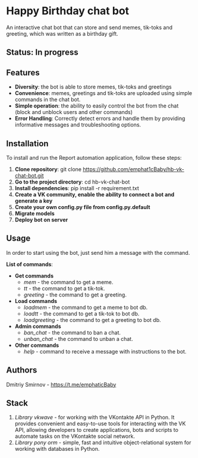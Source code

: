 # Happy Birthday chat bot
An interactive chat bot that can store and send memes, tik-toks and greeting, which was written as a birthday gift.

## Status: In progress

## Features

- **Diversity**: the bot is able to store memes, tik-toks and greetings
- **Convenience**: memes, greetings and tik-toks are uploaded using simple commands in the chat bot.
- **Simple operation**: the ability to easily control the bot from the chat (block and unblock users and other commands)
- **Error Handling**: Correctly detect errors and handle them by providing informative messages and troubleshooting options.

## Installation
To install and run the Report automation application, follow these steps:

1. **Clone repository**: git clone https://github.com/emphat1cBaby/hb-vk-chat-bot.git
2. **Go to the project directory**: cd hb-vk-chat-bot
3. **Install dependencies**: pip install -r requirement.txt
4. **Create a VK community, enable the ability to connect a bot and generate a key**
5. **Create your own config.py file from config.py.default**
6. **Migrate models**
7. **Deploy bot on server**


## Usage
In order to start using the bot, just send him a message with the command.

**List of commands**:

- **Get commands** 
  - *mem* - the command to get a meme.
  - *tt* - the command to get a tik-tok.
  - *greeting* - the command to get a greeting.
- **Load commands**
  - *loadmem* - the command to get a meme to bot db.
  - *loadtt* - the command to get a tik-tok to bot db.
  - *loadgreeting* - the command to get a greeting to bot db.
- **Admin commands**
  - *ban_chat* - the command to ban a chat.
  - *unban_chat* - the command to unban a chat.
- **Other commands**
  - *help* - command to receive a message with instructions to the bot.


## Authors
Dmitriy Smirnov - https://t.me/emphaticBaby

## Stack
1. *Library vkwave* - for working with the VKontakte API in Python. It provides convenient and easy-to-use tools for interacting with the VK API, allowing developers to create applications, bots and scripts to automate tasks on the VKontakte social network.
2. *Library pony orm* - simple, fast and intuitive object-relational system for working with databases in Python.
